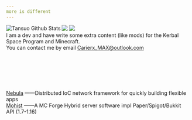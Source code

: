 ```yaml
---
more is different 
---
```


<img align="left" alt="Tansuo Github Stats" src=""/>[![](https://img.shields.io/badge/NAME-田所浩托-brightgreen.svg?colorB=469C00&style=for-the-badge&logo=github)](#)     [![](https://img.shields.io/badge/gradle-6.3-brightgreen.svg?colorB=469C00&style=for-the-badge&logo=gradle)](Carierx_MAX@outlook.com)<br>I am a dev and have write some extra content (like mods) for the Kerbal Space Program and Minecraft.<br>You can contact me by email Carierx_MAX@outlook.com<br><p><br><p><br><p><br><p>[Nebula](https://gitee.com/Bwar/Nebula) ——Distributed IoC network framework for quickly building flexible apps<br>[Mohist](https://github.com/Mohist-Community/Mohist)  ——A MC Forge Hybrid server software impl Paper/Spigot/Bukkit API (1.7-1.16)
